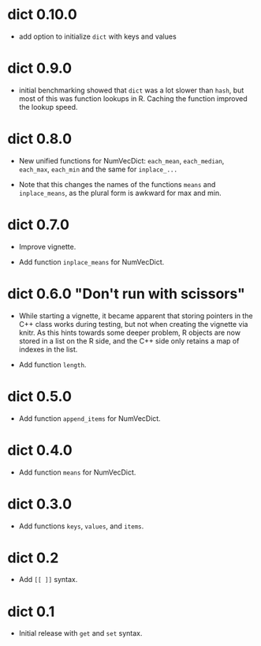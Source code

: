 # dict 0.10.0

- add option to initialize `dict` with keys and values

# dict 0.9.0

- initial benchmarking showed that `dict` was a lot slower than `hash`, but most of this was function lookups in R. Caching the function improved the lookup speed.

# dict 0.8.0

- New unified functions for NumVecDict: `each_mean`, `each_median`, `each_max`, `each_min` and the same for `inplace_...`

- Note that this changes the names of the functions `means` and `inplace_means`, as the plural form is awkward for max and min.

# dict 0.7.0

- Improve vignette.

- Add function `inplace_means` for NumVecDict.

# dict 0.6.0 "Don't run with scissors"

- While starting a vignette, it became apparent that storing pointers
in the C++ class works during testing, but not when creating the vignette
via knitr. As this hints towards some deeper problem, R objects are now
stored in a list on the R side, and the C++ side only retains a map of indexes
in the list.

- Add function `length`.

# dict 0.5.0

- Add function `append_items` for NumVecDict.

# dict 0.4.0

- Add function `means` for NumVecDict.

# dict 0.3.0

- Add functions `keys`, `values`, and `items`.

# dict 0.2

- Add `[[ ]]` syntax.

# dict 0.1

- Initial release with `get` and `set` syntax.